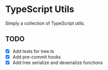 # TypeScript Utils

Simply a collection of TypeScript utils.

## TODO

- [x] Add tests for tree.ts
- [x] Add pre-commit hooks
- [x] Add tree serialize and deserialize functions
